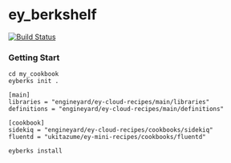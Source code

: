 # ey_berkshelf

[![Build Status](https://travis-ci.org/ukitazume/ey-berks.svg)](https://travis-ci.org/ukitazume/ey-berks)

### Getting Start

```
cd my_cookbook
eyberks init .
```

```
[main]
libraries = "engineyard/ey-cloud-recipes/main/libraries"
definitions = "engineyard/ey-cloud-recipes/main/definitions"

[cookbook]
sidekiq = "engineyard/ey-cloud-recipes/cookbooks/sidekiq"
fluentd = "ukitazume/ey-mini-recipes/cookbooks/fluentd"
```


```
eyberks install
```

